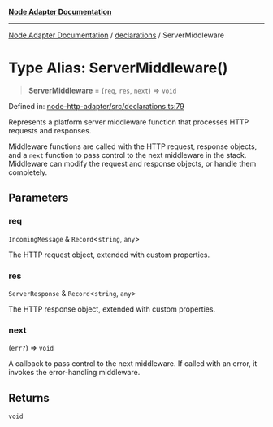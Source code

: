 [**Node Adapter Documentation**](../../README.md)

***

[Node Adapter Documentation](../../README.md) / [declarations](../README.md) / ServerMiddleware

# Type Alias: ServerMiddleware()

> **ServerMiddleware** = (`req`, `res`, `next`) => `void`

Defined in: [node-http-adapter/src/declarations.ts:79](https://github.com/stonemjs/node-http-adapter/blob/2d4cdca7f2d56ee189e6562c361aeaf96b9f1db2/src/declarations.ts#L79)

Represents a platform server middleware function that processes HTTP requests and responses.

Middleware functions are called with the HTTP request, response objects, and a `next` function
to pass control to the next middleware in the stack. Middleware can modify the request and
response objects, or handle them completely.

## Parameters

### req

`IncomingMessage` & `Record`\<`string`, `any`\>

The HTTP request object, extended with custom properties.

### res

`ServerResponse` & `Record`\<`string`, `any`\>

The HTTP response object, extended with custom properties.

### next

(`err?`) => `void`

A callback to pass control to the next middleware. If called with an error, it invokes the error-handling middleware.

## Returns

`void`

